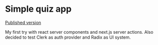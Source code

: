 # Simple quiz app
[Published version](fast-quiz-three.vercel.app)

My first try with react server components and next.js server actions. Also decided to test Clerk as auth provider and Radix as UI system.

